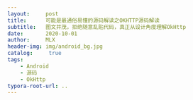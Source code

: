 ```yaml
---
layout:     post
title:      可能是最通俗易懂的源码解读之OKHTTP源码解读
subtitle:   图文并茂，拒绝随意乱贴代码，真正从设计角度理解OkHttp
date:       2020-10-01
author:     MLX
header-img: img/android_bg.jpg
catalog: 	 true
tags:
    - Android
    - 源码
    - OkHttp
typora-root-url: ..
---
```


